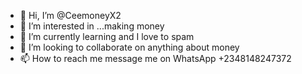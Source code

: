- 👋 Hi, I’m @CeemoneyX2
- 👀 I’m interested in ...making money 
- 🌱 I’m currently learning and I love to spam 
- 💞️ I’m looking to collaborate on anything about money
- 📫 How to reach me message me on WhatsApp +2348148247372

<!---
CeemoneyX2/CeemoneyX2 is a ✨ special ✨ repository because its `README.md` (this file) appears on your GitHub profile.
You can click the Preview link to take a look at your changes.
--->
